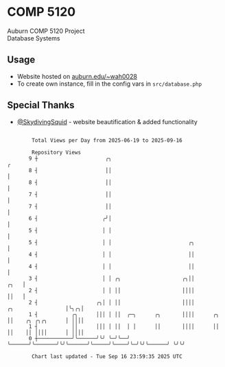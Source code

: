 # COMP 5120
Auburn COMP 5120 Project  
Database Systems

## Usage
- Website hosted on [auburn.edu/~wah0028](https://webhome.auburn.edu/~wah0028/)
- To create own instance, fill in the config vars in `src/database.php`

## Special Thanks
- [@SkydivingSquid](https://github.com/SkydivingSquid) - website beautification & added functionality

```

        Total Views per Day from 2025-06-19 to 2025-09-16

        Repository Views
       9 ┼                      ╭╮                                                                ╭
       8 ┤                      ││                                                                │
       8 ┤                      ││                                                                │
       7 ┤                      ││                                                                │
       7 ┤                      ││                                                                │
       6 ┤                     ╭╯│                                                                │
       5 ┤                     │ │                                                                │
       5 ┤                     │ │                         ╭╮                                     │
       4 ┤                     │ │                         ││                                     │
       4 ┤                     │ │                         ││                                     │
       3 ┤                     │ │ ╭╮                    ╭╮││                                ╭╮   │
       2 ┤                     │ │ ││                    ││││                                ││   │
       2 ┤                   ╭╮│ │ ││                    ││││             ╭╮                 │╰╮╭╮│
       1 ┤           ╭╮      │││ │ ││  ╭─╮      ╭╮       ││││      ╭╮     ││    ╭╮ ╭╮╭╮      │ ││││
       1 ┤           ││      │││ │ ││  │ │      ││       ││││      ││     ││    ││ ││││      │ ││││
       0 ┼───────────╯╰──────╯╰╯ ╰─╯╰──╯ ╰──────╯╰───────╯╰╯╰──────╯╰─────╯╰────╯╰─╯╰╯╰──────╯ ╰╯╰╯

        Chart last updated - Tue Sep 16 23:59:35 2025 UTC
        
```
